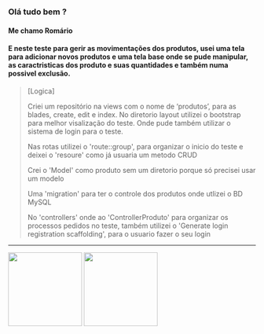 ### Olá tudo bem ?
#### Me chamo Romário
#### E neste teste para gerir as movimentações dos produtos, usei uma tela para adicionar novos produtos e uma tela base onde se pude manipular, as caractristicas dos produto e suas quantidades e também numa possivel exclusão.
>[Logica]
>
>Criei um repositório na views com o nome de ‘produtos’, para as blades, create, edit e index. 
>No diretorio layout utilizei o bootstrap para melhor visalização do teste. Onde pude também utilizar o sistema de login para o teste.
>
>Nas rotas utilizei o 'route::group', para organizar o inicio do teste e deixei o 'resoure' como já usuaria um metodo CRUD
>
> Crei o 'Model' como produto sem um diretorio porque só precisei usar um modelo
>
>Uma 'migration' para ter o controle dos produtos onde utlizei o BD MySQL
>
>No 'controllers' onde ao 'ControllerProduto' para organizar os processos pedidos no teste, também utilizei o 'Generate login registration scaffolding', para o usuario fazer o seu login
---

<div>
<img height="150em" src="https://github-readme-stats.vercel.app/api?username=romarioOliveira9&theme=dark&show_icons=true">

<img height="150em" src="https://github-readme-stats.vercel.app/api/top-langs/?username=romarioOliveira9&layout=compact">
</div>